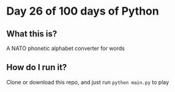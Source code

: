 # Day 26 of 100 days of Python

## What this is?
A NATO phonetic alphabet converter for words

## How do I run it?
Clone or download this repo, and just run `python main.py` to play

